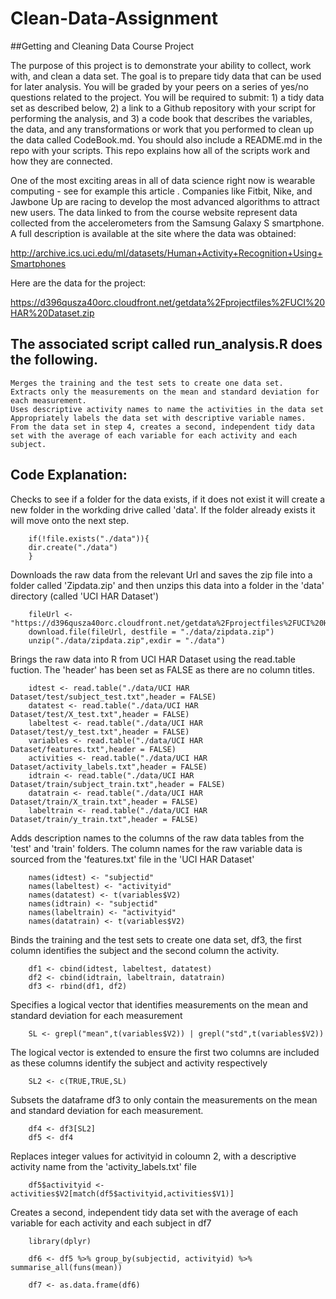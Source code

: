 # Clean-Data-Assignment

##Getting and Cleaning Data Course Project

The purpose of this project is to demonstrate your ability to collect, work with, and clean a data set. The goal is to prepare tidy data that can be used for later analysis. You will be graded by your peers on a series of yes/no questions related to the project. You will be required to submit: 1) a tidy data set as described below, 2) a link to a Github repository with your script for performing the analysis, and 3) a code book that describes the variables, the data, and any transformations or work that you performed to clean up the data called CodeBook.md. You should also include a README.md in the repo with your scripts. This repo explains how all of the scripts work and how they are connected.

One of the most exciting areas in all of data science right now is wearable computing - see for example this article . Companies like Fitbit, Nike, and Jawbone Up are racing to develop the most advanced algorithms to attract new users. The data linked to from the course website represent data collected from the accelerometers from the Samsung Galaxy S smartphone. A full description is available at the site where the data was obtained:

http://archive.ics.uci.edu/ml/datasets/Human+Activity+Recognition+Using+Smartphones

Here are the data for the project:

https://d396qusza40orc.cloudfront.net/getdata%2Fprojectfiles%2FUCI%20HAR%20Dataset.zip

## The associated script called run_analysis.R does the following.

    Merges the training and the test sets to create one data set.
    Extracts only the measurements on the mean and standard deviation for each measurement.
    Uses descriptive activity names to name the activities in the data set
    Appropriately labels the data set with descriptive variable names.
    From the data set in step 4, creates a second, independent tidy data set with the average of each variable for each activity and each subject.

## Code Explanation:

Checks to see if a folder for the data exists, if it does not exist it will create a new folder in the workding drive called 'data'. If the folder already exists it will move onto the next step.


        if(!file.exists("./data")){
        dir.create("./data")
        }


Downloads the raw data from the relevant Url and saves the zip file into a folder called 'Zipdata.zip' and then unzips this data into a folder in the 'data' directory (called 'UCI HAR Dataset')

        fileUrl <- "https://d396qusza40orc.cloudfront.net/getdata%2Fprojectfiles%2FUCI%20HAR%20Dataset.zip"
        download.file(fileUrl, destfile = "./data/zipdata.zip")
        unzip("./data/zipdata.zip",exdir = "./data")


Brings the raw data into R from UCI HAR Dataset using the read.table fuction. The 'header' has been set as FALSE as there are no column titles.

        idtest <- read.table("./data/UCI HAR Dataset/test/subject_test.txt",header = FALSE)
        datatest <- read.table("./data/UCI HAR Dataset/test/X_test.txt",header = FALSE)
        labeltest <- read.table("./data/UCI HAR Dataset/test/y_test.txt",header = FALSE)
        variables <- read.table("./data/UCI HAR Dataset/features.txt",header = FALSE)
        activities <- read.table("./data/UCI HAR Dataset/activity_labels.txt",header = FALSE)
        idtrain <- read.table("./data/UCI HAR Dataset/train/subject_train.txt",header = FALSE)
        datatrain <- read.table("./data/UCI HAR Dataset/train/X_train.txt",header = FALSE)
        labeltrain <- read.table("./data/UCI HAR Dataset/train/y_train.txt",header = FALSE)


Adds description names to the columns of the raw data tables from the 'test' and 'train' folders. The column names for the raw variable data is sourced from the 'features.txt' file in the 'UCI HAR Dataset'

        names(idtest) <- "subjectid"
        names(labeltest) <- "activityid"
        names(datatest) <- t(variables$V2)
        names(idtrain) <- "subjectid"
        names(labeltrain) <- "activityid"
        names(datatrain) <- t(variables$V2) 


Binds the training and the test sets to create one data set, df3, the first column identifies the subject and the second column the activity.
        
        df1 <- cbind(idtest, labeltest, datatest)
        df2 <- cbind(idtrain, labeltrain, datatrain)
        df3 <- rbind(df1, df2)


Specifies a logical vector that identifies measurements on the mean and standard deviation for each measurement

        SL <- grepl("mean",t(variables$V2)) | grepl("std",t(variables$V2))


The logical vector is extended to ensure the first two columns are included as these columns identify the subject and activity respectively 

        SL2 <- c(TRUE,TRUE,SL)

        
Subsets the dataframe df3 to only contain the measurements on the mean and standard deviation for each measurement.

        df4 <- df3[SL2]
        df5 <- df4

Replaces integer values for activityid in coloumn 2, with a descriptive activity name from the 'activity_labels.txt' file
      
        df5$activityid <- activities$V2[match(df5$activityid,activities$V1)]


Creates a second, independent tidy data set with the average of each variable for each activity and each subject in df7
        
        library(dplyr)
        
        df6 <- df5 %>% group_by(subjectid, activityid) %>% summarise_all(funs(mean))
        
        df7 <- as.data.frame(df6)
        
